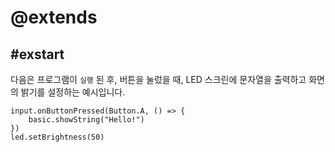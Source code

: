 # @extends

## #exstart

다음은 프로그램이 `실행` 된 후, 버튼을 눌렀을 때, LED 스크린에 문자열을 출력하고 화면의 밝기를 설정하는 예시입니다.

```blocks
input.onButtonPressed(Button.A, () => {
    basic.showString("Hello!")
})
led.setBrightness(50)
```